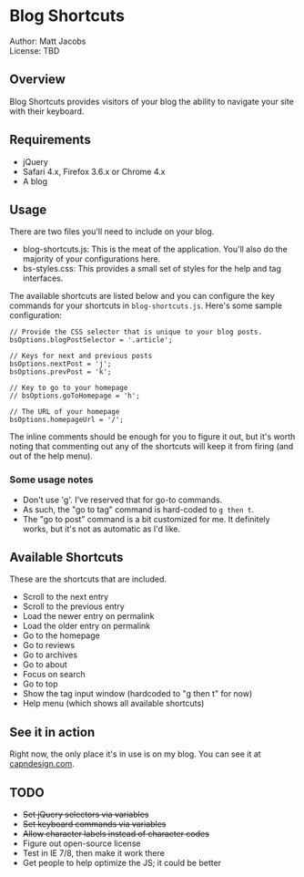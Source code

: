 # Blog Shortcuts

Author: Matt Jacobs  
License: TBD

## Overview

Blog Shortcuts provides visitors of your blog the ability to navigate your site with their keyboard.

## Requirements

* jQuery
* Safari 4.x, Firefox 3.6.x or Chrome 4.x
* A blog

## Usage

There are two files you'll need to include on your blog.

* blog-shortcuts.js: This is the meat of the application. You'll also do the majority of your configurations here.
* bs-styles.css: This provides a small set of styles for the help and tag interfaces.

The available shortcuts are listed below and you can configure the key commands for your shortcuts in `blog-shortcuts.js`. Here's some sample configuration:

	// Provide the CSS selector that is unique to your blog posts.
	bsOptions.blogPostSelector = '.article';

	// Keys for next and previous posts
	bsOptions.nextPost = 'j';
	bsOptions.prevPost = 'k';
	
	// Key to go to your homepage
	// bsOptions.goToHomepage = 'h';

	// The URL of your homepage
	bsOptions.homepageUrl = '/';

The inline comments should be enough for you to figure it out, but it's worth noting that commenting out any of the shortcuts will keep it from firing (and out of the help menu).

### Some usage notes

* Don't use 'g'. I've reserved that for go-to commands.
* As such, the "go to tag" command is hard-coded to `g then t`.
* The "go to post" command is a bit customized for me. It definitely works, but it's not as automatic as I'd like.

## Available Shortcuts

These are the shortcuts that are included.

* Scroll to the next entry
* Scroll to the previous entry
* Load the newer entry on permalink
* Load the older entry on permalink
* Go to the homepage
* Go to reviews
* Go to archives
* Go to about
* Focus on search
* Go to top
* Show the tag input window (hardcoded to "g then t" for now)
* Help menu (which shows all available shortcuts)

## See it in action

Right now, the only place it's in use is on my blog. You can see it at [capndesign.com](http://capndesign.com).

## TODO

* <strike>Set jQuery selectors via variables</strike>
* <strike>Set keyboard commands via variables</strike>
* <strike>Allow character labels instead of character codes</strike>
* Figure out open-source license
* Test in IE 7/8, then make it work there
* Get people to help optimize the JS; it could be better